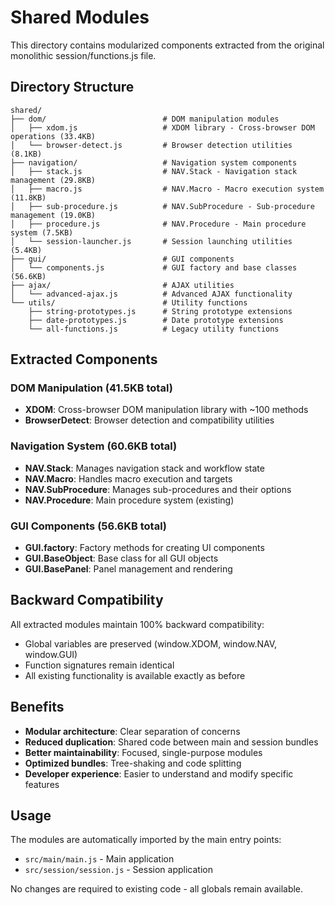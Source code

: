 # Shared Modules

This directory contains modularized components extracted from the original monolithic session/functions.js file.

## Directory Structure

```
shared/
├── dom/                          # DOM manipulation modules
│   ├── xdom.js                   # XDOM library - Cross-browser DOM operations (33.4KB)
│   └── browser-detect.js         # Browser detection utilities (8.1KB)
├── navigation/                   # Navigation system components  
│   ├── stack.js                  # NAV.Stack - Navigation stack management (29.8KB)
│   ├── macro.js                  # NAV.Macro - Macro execution system (11.8KB)
│   ├── sub-procedure.js          # NAV.SubProcedure - Sub-procedure management (19.0KB)
│   ├── procedure.js              # NAV.Procedure - Main procedure system (7.5KB)
│   └── session-launcher.js       # Session launching utilities (5.4KB)
├── gui/                          # GUI components
│   └── components.js             # GUI factory and base classes (56.6KB)
├── ajax/                         # AJAX utilities
│   └── advanced-ajax.js          # Advanced AJAX functionality
└── utils/                        # Utility functions
    ├── string-prototypes.js      # String prototype extensions
    ├── date-prototypes.js        # Date prototype extensions  
    └── all-functions.js          # Legacy utility functions
```

## Extracted Components

### DOM Manipulation (41.5KB total)
- **XDOM**: Cross-browser DOM manipulation library with ~100 methods
- **BrowserDetect**: Browser detection and compatibility utilities

### Navigation System (60.6KB total)  
- **NAV.Stack**: Manages navigation stack and workflow state
- **NAV.Macro**: Handles macro execution and targets
- **NAV.SubProcedure**: Manages sub-procedures and their options
- **NAV.Procedure**: Main procedure system (existing)

### GUI Components (56.6KB total)
- **GUI.factory**: Factory methods for creating UI components
- **GUI.BaseObject**: Base class for all GUI objects
- **GUI.BasePanel**: Panel management and rendering

## Backward Compatibility

All extracted modules maintain 100% backward compatibility:
- Global variables are preserved (window.XDOM, window.NAV, window.GUI)
- Function signatures remain identical
- All existing functionality is available exactly as before

## Benefits

- **Modular architecture**: Clear separation of concerns
- **Reduced duplication**: Shared code between main and session bundles  
- **Better maintainability**: Focused, single-purpose modules
- **Optimized bundles**: Tree-shaking and code splitting
- **Developer experience**: Easier to understand and modify specific features

## Usage

The modules are automatically imported by the main entry points:
- `src/main/main.js` - Main application
- `src/session/session.js` - Session application

No changes are required to existing code - all globals remain available.